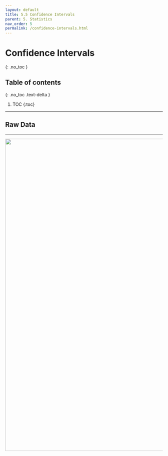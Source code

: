 ```yaml
---
layout: default
title: 5.5 Confidence Intervals
parent: 5. Statistics
nav_order: 5
permalink: /confidence-intervals.html
---
```


# Confidence Intervals
{: .no_toc }

## Table of contents
{: .no_toc .text-delta }

1. TOC
{:toc}

---

## Raw Data
 
---
<div style="text-align: center;">
<img src="images/icons/under_construction.svg" alt="a" width="1500" height="1000" class="img-responsive">
</div>